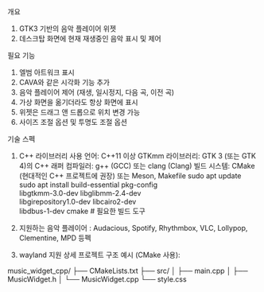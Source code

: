 개요
1. GTK3 기반의 음악 플레이어 위젯
2. 데스크탑 화면에 현재 재생중인 음악 표시 및 제어 

필요 기능
1. 엘범 아트워크 표시
2. CAVA와 같은 시각화 기능 추가 
3. 음악 플레이어 제어 (재생, 일시정지, 다음 곡, 이전 곡)
4. 가상 화면을 옮기더라도 항상 화면에 표시
5. 위젯은 드래그 앤 드롭으로 위치 변경 가능
6. 사이즈 조절 옵션 및 투명도 조절 옵션 

기술 스펙   
1. C++ 라이브러리 사용
  언어: C++11 이상
  GTKmm 라이브러리: GTK 3 (또는 GTK 4)의 C++ 래퍼
  컴파일러: g++ (GCC) 또는 clang (Clang)
  빌드 시스템: CMake (현대적인 C++ 프로젝트에 권장) 또는 Meson, Makefile
sudo apt update
sudo apt install build-essential pkg-config \
                 libgtkmm-3.0-dev libglibmm-2.4-dev \
                 libgirepository1.0-dev libcairo2-dev \
                 libdbus-1-dev cmake # 필요한 빌드 도구


2. 지원하는 음악 플레이어 : Audacious, Spotify, Rhythmbox, VLC, Lollypop, Clementine, MPD 등펙 
3. wayland 지원 
상세 
프로젝트 구조 예시 (CMake 사용):

music_widget_cpp/
├── CMakeLists.txt
├── src/
│   ├── main.cpp
│   ├── MusicWidget.h
│   └── MusicWidget.cpp
└── style.css

